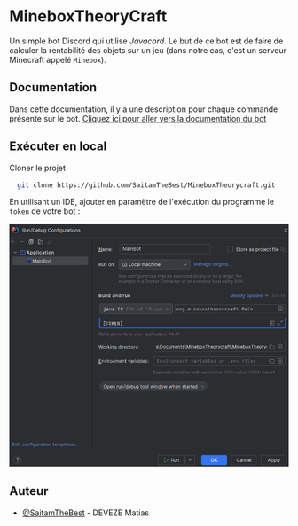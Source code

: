 
# MineboxTheoryCraft

Un simple bot Discord qui utilise *Javacord*. Le but de ce bot est de faire de calculer la rentabilité des objets sur un jeu (dans notre cas, c'est un serveur Minecraft appelé `Minebox`).  


## Documentation

Dans cette documentation, il y a une description pour chaque commande présente sur le bot.
[Cliquez ici pour aller vers la documentation du bot](https://github.com/SaitamTheBest/MineboxTheorycraft/wiki)


## Exécuter en local

Cloner le projet 

```bash
  git clone https://github.com/SaitamTheBest/MineboxTheorycraft.git
```

En utilisant un IDE, ajouter en paramètre de l'exécution du programme le `token` de votre bot :

![screeshot_configuration](https://github.com/SaitamTheBest/MineboxTheorycraft/blob/main/images/screeshot_configuration.png)



## Auteur

- [@SaitamTheBest](https://github.com/SaitamTheBest) - DEVEZE Matias

